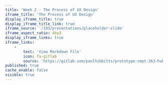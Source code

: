 ```yaml
---
title: 'Week 2 - The Process of UX Design'
iframe_title: 'The Process of UX Design'
display_iframe_title: true
display_iframe_title_link: true
iframe_source: '/193/presentations/placeholder-slide'
iframe_aspect_ratio: 4by3
display_iframe_links: true
iframe_links:
    -
        text: 'View Markdown File'
        icon: fa-gitlab
        source: 'https://gitlab.com/paulhibbitts/prototype-cmpt-363-hub/blob/master/pages/02.193/presentations/placeholder-slide/presentation.md'
published: true
cache_enable: false
visible: true
---
```

